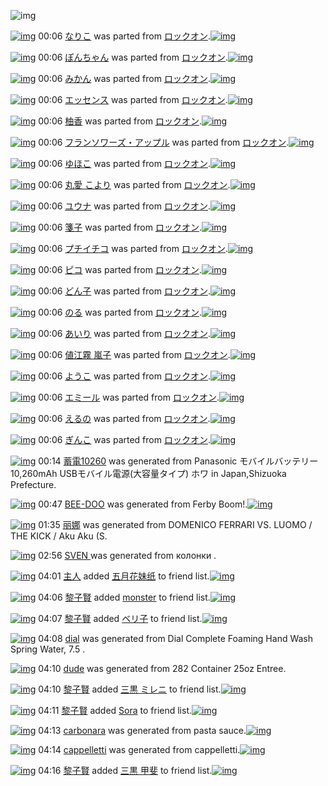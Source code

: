 ![img](http://gdrive-cdn.herokuapp.com/get/0B-nxIpt4DE2TdGhPalFPcFpSY0E/512px-barcode.png)

[![img](http://www.deviantsart.com/1vbnh68.png)](http://www.barcodekanojo.com/kanojo/2705608/%E3%81%AA%E3%82%8A%E3%81%93) 00:06 [なりこ](http://www.barcodekanojo.com/kanojo/2705608/%E3%81%AA%E3%82%8A%E3%81%93) was parted from [ロックオン](http://www.barcodekanojo.com/kanojo/2705608/%E3%81%AA%E3%82%8A%E3%81%93).[![img](http://www.deviantsart.com/2musf1g.jpeg)](http://www.barcodekanojo.com/user/241643/%E3%83%AD%E3%83%83%E3%82%AF%E3%82%AA%E3%83%B3) 

[![img](http://www.deviantsart.com/3368u1r.png)](http://www.barcodekanojo.com/kanojo/2700649/%E3%81%BD%E3%82%93%E3%81%A1%E3%82%83%E3%82%93) 00:06 [ぽんちゃん](http://www.barcodekanojo.com/kanojo/2700649/%E3%81%BD%E3%82%93%E3%81%A1%E3%82%83%E3%82%93) was parted from [ロックオン](http://www.barcodekanojo.com/kanojo/2700649/%E3%81%BD%E3%82%93%E3%81%A1%E3%82%83%E3%82%93).[![img](http://www.deviantsart.com/2musf1g.jpeg)](http://www.barcodekanojo.com/user/241643/%E3%83%AD%E3%83%83%E3%82%AF%E3%82%AA%E3%83%B3) 

[![img](http://www.deviantsart.com/2ndqdav.png)](http://www.barcodekanojo.com/kanojo/32615/%E3%81%BF%E3%81%8B%E3%82%93) 00:06 [みかん](http://www.barcodekanojo.com/kanojo/32615/%E3%81%BF%E3%81%8B%E3%82%93) was parted from [ロックオン](http://www.barcodekanojo.com/kanojo/32615/%E3%81%BF%E3%81%8B%E3%82%93).[![img](http://www.deviantsart.com/2musf1g.jpeg)](http://www.barcodekanojo.com/user/241643/%E3%83%AD%E3%83%83%E3%82%AF%E3%82%AA%E3%83%B3) 

[![img](http://www.deviantsart.com/n74cv8.png)](http://www.barcodekanojo.com/kanojo/36130/%E3%82%A8%E3%83%83%E3%82%BB%E3%83%B3%E3%82%B9) 00:06 [エッセンス](http://www.barcodekanojo.com/kanojo/36130/%E3%82%A8%E3%83%83%E3%82%BB%E3%83%B3%E3%82%B9) was parted from [ロックオン](http://www.barcodekanojo.com/kanojo/36130/%E3%82%A8%E3%83%83%E3%82%BB%E3%83%B3%E3%82%B9).[![img](http://www.deviantsart.com/2musf1g.jpeg)](http://www.barcodekanojo.com/user/241643/%E3%83%AD%E3%83%83%E3%82%AF%E3%82%AA%E3%83%B3) 

[![img](http://www.deviantsart.com/1jumqhv.png)](http://www.barcodekanojo.com/kanojo/36548/%E6%9F%9A%E9%A6%99) 00:06 [柚香](http://www.barcodekanojo.com/kanojo/36548/%E6%9F%9A%E9%A6%99) was parted from [ロックオン](http://www.barcodekanojo.com/kanojo/36548/%E6%9F%9A%E9%A6%99).[![img](http://www.deviantsart.com/2musf1g.jpeg)](http://www.barcodekanojo.com/user/241643/%E3%83%AD%E3%83%83%E3%82%AF%E3%82%AA%E3%83%B3) 

[![img](http://www.deviantsart.com/1aqqoj7.png)](http://www.barcodekanojo.com/kanojo/765082/%E3%83%95%E3%83%A9%E3%83%B3%E3%82%BD%E3%83%AF%E3%83%BC%E3%82%BA%E3%83%BB%E3%82%A2%E3%83%83%E3%83%97%E3%83%AB) 00:06 [フランソワーズ・アップル](http://www.barcodekanojo.com/kanojo/765082/%E3%83%95%E3%83%A9%E3%83%B3%E3%82%BD%E3%83%AF%E3%83%BC%E3%82%BA%E3%83%BB%E3%82%A2%E3%83%83%E3%83%97%E3%83%AB) was parted from [ロックオン](http://www.barcodekanojo.com/kanojo/765082/%E3%83%95%E3%83%A9%E3%83%B3%E3%82%BD%E3%83%AF%E3%83%BC%E3%82%BA%E3%83%BB%E3%82%A2%E3%83%83%E3%83%97%E3%83%AB).[![img](http://www.deviantsart.com/2musf1g.jpeg)](http://www.barcodekanojo.com/user/241643/%E3%83%AD%E3%83%83%E3%82%AF%E3%82%AA%E3%83%B3) 

[![img](http://www.deviantsart.com/2832jn7.png)](http://www.barcodekanojo.com/kanojo/1100444/%E3%82%86%E3%81%BB%E3%81%93) 00:06 [ゆほこ](http://www.barcodekanojo.com/kanojo/1100444/%E3%82%86%E3%81%BB%E3%81%93) was parted from [ロックオン](http://www.barcodekanojo.com/kanojo/1100444/%E3%82%86%E3%81%BB%E3%81%93).[![img](http://www.deviantsart.com/2musf1g.jpeg)](http://www.barcodekanojo.com/user/241643/%E3%83%AD%E3%83%83%E3%82%AF%E3%82%AA%E3%83%B3) 

[![img](http://www.deviantsart.com/24dvelm.png)](http://www.barcodekanojo.com/kanojo/1290579/%E4%B8%B8%E6%84%9B%20%E3%81%93%E3%82%88%E3%82%8A) 00:06 [丸愛 こより](http://www.barcodekanojo.com/kanojo/1290579/%E4%B8%B8%E6%84%9B%20%E3%81%93%E3%82%88%E3%82%8A) was parted from [ロックオン](http://www.barcodekanojo.com/kanojo/1290579/%E4%B8%B8%E6%84%9B%20%E3%81%93%E3%82%88%E3%82%8A).[![img](http://www.deviantsart.com/2musf1g.jpeg)](http://www.barcodekanojo.com/user/241643/%E3%83%AD%E3%83%83%E3%82%AF%E3%82%AA%E3%83%B3) 

[![img](http://www.deviantsart.com/10rukcs.png)](http://www.barcodekanojo.com/kanojo/1365160/%E3%83%A6%E3%82%A6%E3%83%8A) 00:06 [ユウナ](http://www.barcodekanojo.com/kanojo/1365160/%E3%83%A6%E3%82%A6%E3%83%8A) was parted from [ロックオン](http://www.barcodekanojo.com/kanojo/1365160/%E3%83%A6%E3%82%A6%E3%83%8A).[![img](http://www.deviantsart.com/2musf1g.jpeg)](http://www.barcodekanojo.com/user/241643/%E3%83%AD%E3%83%83%E3%82%AF%E3%82%AA%E3%83%B3) 

[![img](http://www.deviantsart.com/3bolf6p.png)](http://www.barcodekanojo.com/kanojo/1357720/%E7%AE%8B%E5%AD%90) 00:06 [箋子](http://www.barcodekanojo.com/kanojo/1357720/%E7%AE%8B%E5%AD%90) was parted from [ロックオン](http://www.barcodekanojo.com/kanojo/1357720/%E7%AE%8B%E5%AD%90).[![img](http://www.deviantsart.com/2musf1g.jpeg)](http://www.barcodekanojo.com/user/241643/%E3%83%AD%E3%83%83%E3%82%AF%E3%82%AA%E3%83%B3) 

[![img](http://www.deviantsart.com/e5la9o.png)](http://www.barcodekanojo.com/kanojo/337918/%E3%83%97%E3%83%81%E3%82%A4%E3%83%81%E3%82%B3) 00:06 [プチイチコ](http://www.barcodekanojo.com/kanojo/337918/%E3%83%97%E3%83%81%E3%82%A4%E3%83%81%E3%82%B3) was parted from [ロックオン](http://www.barcodekanojo.com/kanojo/337918/%E3%83%97%E3%83%81%E3%82%A4%E3%83%81%E3%82%B3).[![img](http://www.deviantsart.com/2musf1g.jpeg)](http://www.barcodekanojo.com/user/241643/%E3%83%AD%E3%83%83%E3%82%AF%E3%82%AA%E3%83%B3) 

[![img](http://www.deviantsart.com/3f08l9q.png)](http://www.barcodekanojo.com/kanojo/301498/%E3%83%94%E3%82%B3) 00:06 [ピコ](http://www.barcodekanojo.com/kanojo/301498/%E3%83%94%E3%82%B3) was parted from [ロックオン](http://www.barcodekanojo.com/kanojo/301498/%E3%83%94%E3%82%B3).[![img](http://www.deviantsart.com/2musf1g.jpeg)](http://www.barcodekanojo.com/user/241643/%E3%83%AD%E3%83%83%E3%82%AF%E3%82%AA%E3%83%B3) 

[![img](http://www.deviantsart.com/2tdlq9d.png)](http://www.barcodekanojo.com/kanojo/220515/%E3%81%A9%E3%82%93%E5%AD%90) 00:06 [どん子](http://www.barcodekanojo.com/kanojo/220515/%E3%81%A9%E3%82%93%E5%AD%90) was parted from [ロックオン](http://www.barcodekanojo.com/kanojo/220515/%E3%81%A9%E3%82%93%E5%AD%90).[![img](http://www.deviantsart.com/2musf1g.jpeg)](http://www.barcodekanojo.com/user/241643/%E3%83%AD%E3%83%83%E3%82%AF%E3%82%AA%E3%83%B3) 

[![img](http://www.deviantsart.com/3i57pbq.png)](http://www.barcodekanojo.com/kanojo/218849/%E3%81%AE%E3%82%8B) 00:06 [のる](http://www.barcodekanojo.com/kanojo/218849/%E3%81%AE%E3%82%8B) was parted from [ロックオン](http://www.barcodekanojo.com/kanojo/218849/%E3%81%AE%E3%82%8B).[![img](http://www.deviantsart.com/2musf1g.jpeg)](http://www.barcodekanojo.com/user/241643/%E3%83%AD%E3%83%83%E3%82%AF%E3%82%AA%E3%83%B3) 

[![img](http://www.deviantsart.com/29g8r77.png)](http://www.barcodekanojo.com/kanojo/35532/%E3%81%82%E3%81%84%E3%82%8A) 00:06 [あいり](http://www.barcodekanojo.com/kanojo/35532/%E3%81%82%E3%81%84%E3%82%8A) was parted from [ロックオン](http://www.barcodekanojo.com/kanojo/35532/%E3%81%82%E3%81%84%E3%82%8A).[![img](http://www.deviantsart.com/2musf1g.jpeg)](http://www.barcodekanojo.com/user/241643/%E3%83%AD%E3%83%83%E3%82%AF%E3%82%AA%E3%83%B3) 

[![img](http://www.deviantsart.com/1f1hiol.png)](http://www.barcodekanojo.com/kanojo/216486/%E5%80%A4%E6%B1%9F%E9%9C%A7%20%E5%B5%90%E5%AD%90) 00:06 [値江霧 嵐子](http://www.barcodekanojo.com/kanojo/216486/%E5%80%A4%E6%B1%9F%E9%9C%A7%20%E5%B5%90%E5%AD%90) was parted from [ロックオン](http://www.barcodekanojo.com/kanojo/216486/%E5%80%A4%E6%B1%9F%E9%9C%A7%20%E5%B5%90%E5%AD%90).[![img](http://www.deviantsart.com/2musf1g.jpeg)](http://www.barcodekanojo.com/user/241643/%E3%83%AD%E3%83%83%E3%82%AF%E3%82%AA%E3%83%B3) 

[![img](http://www.deviantsart.com/3i34q95.png)](http://www.barcodekanojo.com/kanojo/2721779/%E3%82%88%E3%81%86%E3%81%93) 00:06 [ようこ](http://www.barcodekanojo.com/kanojo/2721779/%E3%82%88%E3%81%86%E3%81%93) was parted from [ロックオン](http://www.barcodekanojo.com/kanojo/2721779/%E3%82%88%E3%81%86%E3%81%93).[![img](http://www.deviantsart.com/2musf1g.jpeg)](http://www.barcodekanojo.com/user/241643/%E3%83%AD%E3%83%83%E3%82%AF%E3%82%AA%E3%83%B3) 

[![img](http://www.deviantsart.com/2kj602g.png)](http://www.barcodekanojo.com/kanojo/2714380/%E3%82%A8%E3%83%9F%E3%83%BC%E3%83%AB) 00:06 [エミール](http://www.barcodekanojo.com/kanojo/2714380/%E3%82%A8%E3%83%9F%E3%83%BC%E3%83%AB) was parted from [ロックオン](http://www.barcodekanojo.com/kanojo/2714380/%E3%82%A8%E3%83%9F%E3%83%BC%E3%83%AB).[![img](http://www.deviantsart.com/2musf1g.jpeg)](http://www.barcodekanojo.com/user/241643/%E3%83%AD%E3%83%83%E3%82%AF%E3%82%AA%E3%83%B3) 

[![img](http://www.deviantsart.com/14ds7v9.png)](http://www.barcodekanojo.com/kanojo/2714366/%E3%81%88%E3%82%8B%E3%81%AE) 00:06 [えるの](http://www.barcodekanojo.com/kanojo/2714366/%E3%81%88%E3%82%8B%E3%81%AE) was parted from [ロックオン](http://www.barcodekanojo.com/kanojo/2714366/%E3%81%88%E3%82%8B%E3%81%AE).[![img](http://www.deviantsart.com/2musf1g.jpeg)](http://www.barcodekanojo.com/user/241643/%E3%83%AD%E3%83%83%E3%82%AF%E3%82%AA%E3%83%B3) 

[![img](http://www.deviantsart.com/3o3rnq3.png)](http://www.barcodekanojo.com/kanojo/2721775/%E3%81%8E%E3%82%93%E3%81%93) 00:06 [ぎんこ](http://www.barcodekanojo.com/kanojo/2721775/%E3%81%8E%E3%82%93%E3%81%93) was parted from [ロックオン](http://www.barcodekanojo.com/kanojo/2721775/%E3%81%8E%E3%82%93%E3%81%93).[![img](http://www.deviantsart.com/2musf1g.jpeg)](http://www.barcodekanojo.com/user/241643/%E3%83%AD%E3%83%83%E3%82%AF%E3%82%AA%E3%83%B3) 

[![img](http://www.deviantsart.com/2u9cqi6.png)](http://www.barcodekanojo.com/kanojo/3191561/%E8%93%84%E9%9B%BB10260) 00:14 [蓄電10260](http://www.barcodekanojo.com/kanojo/3191561/%E8%93%84%E9%9B%BB10260) was generated from Panasonic モバイルバッテリー 10,260mAh USBモバイル電源(大容量タイプ) ホワ in Japan,Shizuoka Prefecture.

[![img](http://www.deviantsart.com/2i0672g.png)](http://www.barcodekanojo.com/kanojo/3191562/BEE-DOO) 00:47 [BEE-DOO](http://www.barcodekanojo.com/kanojo/3191562/BEE-DOO) was generated from Ferby Boom!.[![img](http://www.deviantsart.com/1h1s9mi.jpeg)](http://www.barcodekanojo.com/product_images/barcode/6016036/1420991191/Ferby%20Boom%21.jpg) 

[![img](http://www.deviantsart.com/n0csi4.png)](http://www.barcodekanojo.com/kanojo/3191563/%E4%B8%BD%E5%A8%9C) 01:35 [丽娜](http://www.barcodekanojo.com/kanojo/3191563/%E4%B8%BD%E5%A8%9C) was generated from DOMENICO FERRARI VS. LUOMO / THE KICK / Aku Aku (S.

[![img](http://www.deviantsart.com/2o0usag.png)](http://www.barcodekanojo.com/kanojo/3191564/SVEN%20) 02:56 [SVEN ](http://www.barcodekanojo.com/kanojo/3191564/SVEN%20) was generated from колонки .

[![img](http://www.deviantsart.com/12mqoes.jpeg)](http://www.barcodekanojo.com/user/499640/%E4%B8%BB%E4%BA%BA) 04:01 [主人](http://www.barcodekanojo.com/user/499640/%E4%B8%BB%E4%BA%BA) added [五月花妹纸](http://www.barcodekanojo.com/kanojo/2526042/%E4%BA%94%E6%9C%88%E8%8A%B1%E5%A6%B9%E7%BA%B8) to friend list.[![img](http://www.deviantsart.com/3n7u1ci.png)](http://www.barcodekanojo.com/kanojo/2526042/%E4%BA%94%E6%9C%88%E8%8A%B1%E5%A6%B9%E7%BA%B8) 

[![img](http://www.deviantsart.com/22p5puj.jpeg)](http://www.barcodekanojo.com/user/234377/%E9%BB%8E%E5%AD%90%E8%B3%A2) 04:06 [黎子賢](http://www.barcodekanojo.com/user/234377/%E9%BB%8E%E5%AD%90%E8%B3%A2) added [monster](http://www.barcodekanojo.com/kanojo/2754149/monster) to friend list.[![img](http://www.deviantsart.com/osvkfe.png)](http://www.barcodekanojo.com/kanojo/2754149/monster) 

[![img](http://www.deviantsart.com/22p5puj.jpeg)](http://www.barcodekanojo.com/user/234377/%E9%BB%8E%E5%AD%90%E8%B3%A2) 04:07 [黎子賢](http://www.barcodekanojo.com/user/234377/%E9%BB%8E%E5%AD%90%E8%B3%A2) added [ベリ子](http://www.barcodekanojo.com/kanojo/2394630/%E3%83%99%E3%83%AA%E5%AD%90) to friend list.[![img](http://www.deviantsart.com/2ecugsl.png)](http://www.barcodekanojo.com/kanojo/2394630/%E3%83%99%E3%83%AA%E5%AD%90) 

[![img](http://www.deviantsart.com/o6c37j.png)](http://www.barcodekanojo.com/kanojo/3191565/dial) 04:08 [dial](http://www.barcodekanojo.com/kanojo/3191565/dial) was generated from Dial Complete Foaming Hand Wash Spring Water, 7.5 .

[![img](http://www.deviantsart.com/28sf3u5.png)](http://www.barcodekanojo.com/kanojo/3191566/dude) 04:10 [dude](http://www.barcodekanojo.com/kanojo/3191566/dude) was generated from 282 Container 25oz Entree.

[![img](http://www.deviantsart.com/22p5puj.jpeg)](http://www.barcodekanojo.com/user/234377/%E9%BB%8E%E5%AD%90%E8%B3%A2) 04:10 [黎子賢](http://www.barcodekanojo.com/user/234377/%E9%BB%8E%E5%AD%90%E8%B3%A2) added [三黒 ミレニ](http://www.barcodekanojo.com/kanojo/2815564/%E4%B8%89%E9%BB%92%20%E3%83%9F%E3%83%AC%E3%83%8B) to friend list.[![img](http://www.deviantsart.com/13j2p3v.png)](http://www.barcodekanojo.com/kanojo/2815564/%E4%B8%89%E9%BB%92%20%E3%83%9F%E3%83%AC%E3%83%8B) 

[![img](http://www.deviantsart.com/22p5puj.jpeg)](http://www.barcodekanojo.com/user/234377/%E9%BB%8E%E5%AD%90%E8%B3%A2) 04:11 [黎子賢](http://www.barcodekanojo.com/user/234377/%E9%BB%8E%E5%AD%90%E8%B3%A2) added [Sora](http://www.barcodekanojo.com/kanojo/2794040/Sora) to friend list.[![img](http://www.deviantsart.com/h24nte.png)](http://www.barcodekanojo.com/kanojo/2794040/Sora) 

[![img](http://www.deviantsart.com/1ktk3mc.png)](http://www.barcodekanojo.com/kanojo/3191567/carbonara) 04:13 [carbonara](http://www.barcodekanojo.com/kanojo/3191567/carbonara) was generated from pasta sauce.[![img](http://www.deviantsart.com/11bi8e8.jpeg)](http://www.barcodekanojo.com/product_images/barcode/6016046/1421003536/50x50xpasta,P20sauce.jpg,qw=88,ah=88.pagespeed.ic.A3GFi-XkWu.jpg) 

[![img](http://www.deviantsart.com/3f0eaag.png)](http://www.barcodekanojo.com/kanojo/3191568/cappelletti) 04:14 [cappelletti](http://www.barcodekanojo.com/kanojo/3191568/cappelletti) was generated from cappelletti.[![img](http://www.deviantsart.com/1e7d332.jpeg)](http://www.barcodekanojo.com/product_images/barcode/6016047/1421003661/cappelletti.jpg) 

[![img](http://www.deviantsart.com/22p5puj.jpeg)](http://www.barcodekanojo.com/user/234377/%E9%BB%8E%E5%AD%90%E8%B3%A2) 04:16 [黎子賢](http://www.barcodekanojo.com/user/234377/%E9%BB%8E%E5%AD%90%E8%B3%A2) added [三黒 甲斐](http://www.barcodekanojo.com/kanojo/2815563/%E4%B8%89%E9%BB%92%20%E7%94%B2%E6%96%90) to friend list.[![img](http://www.deviantsart.com/36uup6h.png)](http://www.barcodekanojo.com/kanojo/2815563/%E4%B8%89%E9%BB%92%20%E7%94%B2%E6%96%90) 

